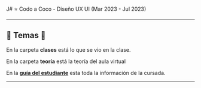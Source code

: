 J# :star: Codo a Coco - Diseño UX UI (Mar 2023 - Jul 2023)

---

## :book: Temas :book:


En la carpeta **clases** está lo que se vio en la clase.

En la carpeta **teoría** está la teoría del aula virtual 

En la [**guía del estudiante**](https://github.com/eugenia1984/DisenoUX-UI/blob/main/cac_ux_ui/guia_del_estudiante.md)  esta toda la información de la cursada.

---

